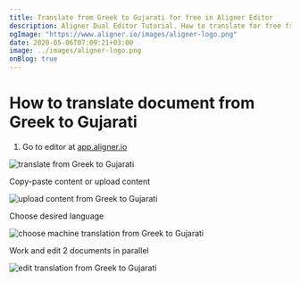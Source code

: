 ```yaml
---
title: Translate from Greek to Gujarati for free in Aligner Editor
description: Aligner Dual Editor Tutorial. How to translate for free from Greek to Gujarati. Aligner is multilingual document management platform. 
ogImage: "https://www.aligner.io/images/aligner-logo.png"
date: 2020-05-06T07:09:21+03:00
image: ../images/aligner-logo.png
onBlog: true
---
```


# How to translate document from Greek to Gujarati

1. Go to editor at [app.aligner.io](https://app.aligner.io "Aligner App web page")

![translate from Greek to Gujarati](../aligner-blank-editor.png "translate from Greek to Gujarati")

Copy-paste content or upload content

![upload content from Greek to Gujarati](../aligner-uploaded-document.png "upload content from Greek to Gujarati")

Choose desired language

![choose machine translation from Greek to Gujarati](../aligner-language-dropdown.png "choose machine translation from Greek to Gujarati")

Work and edit 2 documents in parallel

![edit translation from Greek to Gujarati](../aligner-double-sitded-editor.png "edit translation from Greek to Gujarati")

